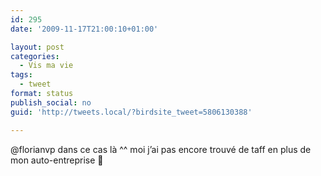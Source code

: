 ```yaml
---
id: 295
date: '2009-11-17T21:00:10+01:00'

layout: post
categories:
  - Vis ma vie
tags:
  - tweet
format: status
publish_social: no
guid: 'http://tweets.local/?birdsite_tweet=5806130388'

---
```


@florianvp dans ce cas là ^^ moi j’ai pas encore trouvé de taff en plus de mon auto-entreprise 🙁